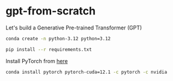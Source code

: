 # gpt-from-scratch
Let's build a Generative Pre-trained Transformer (GPT)

```bash
conda create -n python-3.12 python=3.12
```

```bash
pip install --r requirements.txt
```

Install PyTorch from [here](https://pytorch.org/get-started/locally/)

```bash
conda install pytorch pytorch-cuda=12.1 -c pytorch -c nvidia
```
